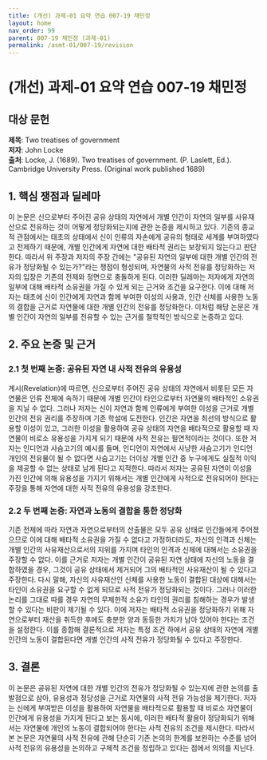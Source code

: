 ```yaml
---
title: (개선) 과제-01 요약 연습 007-19 채민정
layout: home
nav_order: 99
parent: 007-19 채민정 (과제-01)
permalink: /asmt-01/007-19/revision
---
```


# (개선) 과제-01 요약 연습 007-19 채민정 


## 대상 문헌
**제목**: Two treatises of government  
**저자**: John Locke  
**출처**: Locke, J. (1689). Two treatises of government. (P. Laslett, Ed.). Cambridge University Press. (Original work published 1689)  

## 1. 핵심 쟁점과 딜레마  
 이 논문은 신으로부터 주어진 공유 상태의 자연에서 개별 인간이 자연의 일부를 사유재산으로 전유하는 것이 어떻게 정당화되는지에 관한 논증을 제시하고 있다. 기존의 종교적 관점에서는 태초의 상태에서 신이 인류의 자손에게 공유의 형태로 세계를 부여하였다고 전제하기 때문에, 개별 인간에게 자연에 대한 배타적 권리는 보장되지 않는다고 판단한다. 따라서 위 주장과 저자의 주장 간에는 "공유된 자연의 일부에 대한 개별 인간의 전유가 정당화될 수 있는가?"라는 쟁점이 형성되며, 자연물의 사적 전유를 정당화하는 저자의 입장은 기존의 전제와 정면으로 충돌하게 된다. 이러한 딜레마는 저자에게 자연의 일부에 대해 배타적 소유권을 가질 수 있게 되는 근거와 조건을 요구한다. 이에 대해 저자는 태초에 신이 인간에게 자연과 함께 부여한 이성의 사용과, 인간 신체를 사용한 노동의 결합을 근거로 자연물에 대한 개별 인간의 전유를 정당화한다. 이처럼 해당 논문은 개별 인간이 자연의 일부를 전유할 수 있는 근거를 철학적인 방식으로 논증하고 있다.  

## 2. 주요 논증 및 근거  

### 2.1 첫 번째 논증: 공유된 자연 내 사적 전유의 유용성  
계시(Revelation)에 따르면, 신으로부터 주어진 공유 상태의 자연에서 비롯된 모든 자연물은 인류 전체에 속하기 때문에 개별 인간이 타인으로부터 자연물의 배타적인 소유권을 지닐 수 없다. 그러나 저자는 신이 자연과 함께 인류에게 부여한 이성을 근거로 개별 인간의 전유 권리를 주장하며 기존 학설에 도전한다. 인간은 자연을 최선의 방식으로 활용할 이성이 있고, 그러한 이성을 활용하여 공유 상태의 자연을 배타적으로 활용할 때 자연물이 비로소 유용성을 가지게 되기 때문에 사적 전유는 필연적이라는 것이다. 또한 저자는 인디언과 사슴고기의 예시를 들며, 인디언이 자연에서 사냥한 사슴고기가 인디언 개인의 전유물이 될 수 없다면 사슴고기는 더이상 개별 인간 중 누구에게도 실질적 이익을 제공할 수 없는 상태로 남게 된다고 지적한다. 따라서 저자는 공유된 자연이 이성을 가진 인간에 의해 유용성을 가지기 위해서는 개별 인간에게 사적으로 전유되어야 한다는 주장을 통해 자연에 대한 사적 전유의 유용성을 강조한다.  

### 2.2 두 번째 논증: 자연과 노동의 결합을 통한 정당화  
기존 전제에 따라 자연과 자연으로부터의 산출물은 모두 공유 상태로 인간들에게 주어졌으므로 이에 대해 배타적 소유권을 가질 수 없다고 가정하더라도, 자신의 인격과 신체는 개별 인간의 사유재산으로서의 지위를 가지며 타인의 인격과 신체에 대해서는 소유권을 주장할 수 없다. 이를 근거로 저자는 개별 인간이 공유된 자연 상태에 자신의 노동을 결합하였을 경우, 그것이 공유 상태에서 제거되어 그의 배타적인 사유재산이 될 수 있다고 주장한다. 다시 말해, 자신의 사유재산인 신체를 사용한 노동이 결합된 대상에 대해서는 타인이 소유권을 요구할 수 없게 되므로 사적 전유가 정당화되는 것이다. 그러나 이러한 논리를 그대로 따를 경우 자연의 무제한적 소유가 타인의 권리를 침해하는 경우가 발생할 수 있다는 비판이 제기될 수 있다. 이에 저자는 배타적 소유권을 정당화하기 위해 자연으로부터 재산을 취득한 후에도 충분한 양과 동등한 가치가 남아 있어야 한다는 조건을 설정한다. 이를 종합해 결론적으로 저자는 특정 조건 하에서 공유 상태의 자연에 개별 인간의 노동이 결합된다면 개별 인간의 사적 전유가 정당화될 수 있다고 주장한다.  

## 3. 결론  
이 논문은 공유된 자연에 대한 개별 인간의 전유가 정당화될 수 있는지에 관한 논의를 출발점으로 삼아, 유용성과 정당성을 근거로 자연물의 사적 전유 가능성을 제기한다. 저자는 신에게 부여받은 이성을 활용하여 자연물을 배타적으로 활용할 때 비로소 자연물이 인간에게 유용성을 가지게 된다고 보는 동시에, 이러한 배타적 활용이 정당화되기 위해서는 자연물에 개인의 노동이 결합되어야 한다는 사적 전유의 조건을 제시한다. 따라서 본 논문은 자연물의 사적 전유에 관해 단순히 기존 논의의 한계를 보완하는 수준를 넘어 사적 전유의 유용성을 논의하고 구체적 조건을 정립하고 있다는 점에서 의의를 지닌다.  
